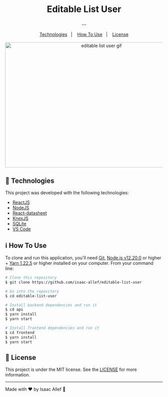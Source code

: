 
<h1 align="center">
    Editable List User
</h1>

<h4 align="center">
  ...
</h4>

<p align="center">
  <a href="#rocket-technologies">Technologies</a>&nbsp;&nbsp;&nbsp;|&nbsp;&nbsp;&nbsp;
  <a href="#information_source-how-to-use">How To Use</a>&nbsp;&nbsp;&nbsp;|&nbsp;&nbsp;&nbsp;
  <a href="#memo-license">License</a>
  <br><br>
  <img src="https://github.com/isaac-allef/editable-list-user/blob/master/public/aditable-list-user.gif" alt="editable list user gif" width="600" height="400">
</p>

## :rocket: Technologies

This project was developed with the following technologies:

-  [ReactJS](https://reactjs.org/)
-  [NodeJS](https://nodejs.org/en/)
-  [React-datasheet](https://nadbm.github.io/react-datasheet/)
-  [KnexJS](http://knexjs.org/)
-  [SQLite](https://www.sqlite.org/index.html)
-  [VS Code][vc]

## :information_source: How To Use

To clone and run this application, you'll need [Git](https://git-scm.com), [Node.js v12.20.0][nodejs] or higher + [Yarn 1.22.5][yarn] or higher installed on your computer. From your command line:

```bash
# Clone this repository
$ git clone https://github.com/isaac-allef/editable-list-user

# Go into the repository
$ cd editable-list-user

# Install backend dependencies and run it
$ cd api
$ yarn install
$ yarn start

# Install frontend dependencies and run it
$ cd frontend
$ yarn install
$ yarn start
```

## :memo: License
This project is under the MIT license. See the [LICENSE](https://github.com/...) for more information.

---

Made with ♥ by Isaac Allef :wave:

[nodejs]: https://nodejs.org/
[yarn]: https://yarnpkg.com/
[vc]: https://code.visualstudio.com/
